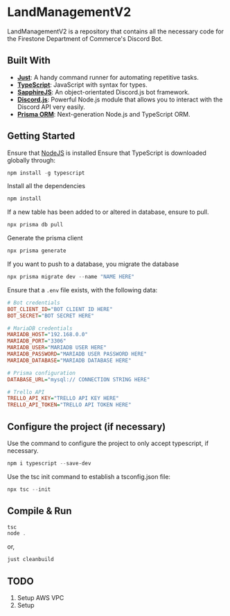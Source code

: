 # LandManagementV2

LandManagementV2 is a repository that contains all the necessary code for the Firestone Department of Commerce's Discord Bot.

## Built With

- **[Just](https://github.com/casey/just)**: A handy command runner for automating repetitive tasks.
- **[TypeScript](https://www.typescriptlang.org/)**: JavaScript with syntax for types.
- **[SapphireJS](https://sapphirejs.dev/)**: An object-orientated Discord.js bot framework.
- **[Discord.js](https://discord.js.org/)**: Powerful Node.js module that allows you to interact with the Discord API very easily.
- **[Prisma ORM](https://www.prisma.io/orm)**: Next-generation Node.js and TypeScript ORM.

## Getting Started

Ensure that [NodeJS](https://nodejs.org/en) is installed
Ensure that TypeScript is downloaded globally through:

```ps1
npm install -g typescript
```

Install all the dependencies

```ps1
npm install
```

If a new table has been added to or altered in database, ensure to pull.

```ps1
npx prisma db pull
```

Generate the prisma client

```ps1
npx prisma generate
```

If you want to push to a database, you migrate the database

```ps1
npx prisma migrate dev --name "NAME HERE"
```

Ensure that a `.env` file exists, with the following data:

```ini
# Bot credentials
BOT_CLIENT_ID="BOT CLIENT ID HERE"
BOT_SECRET="BOT SECRET HERE"

# MariaDB credentials
MARIADB_HOST="192.168.0.0"
MARIADB_PORT="3306"
MARIADB_USER="MARIADB USER HERE"
MARIADB_PASSWORD="MARIADB USER PASSWORD HERE"
MARIADB_DATABASE="MARIADB DATABASE HERE"

# Prisma configuration
DATABASE_URL="mysql:// CONNECTION STRING HERE"

# Trello API
TRELLO_API_KEY="TRELLO API KEY HERE"
TRELLO_API_TOKEN="TRELLO API TOKEN HERE"
```

## Configure the project (if necessary)

Use the command to configure the project to only accept typescript, if necessary.

```ps1
npm i typescript --save-dev
```

Use the tsc init command to establish a tsconfig.json file:

```ps1
npx tsc --init
```

## Compile & Run

```ps1
tsc
node .
```

or,

```ps1
just cleanbuild
```

## TODO

1. Setup AWS VPC
2. Setup
